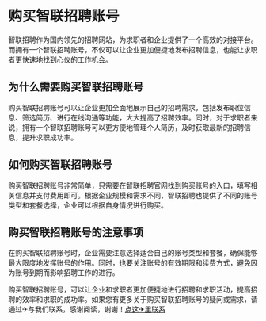 # 购买智联招聘账号

智联招聘作为国内领先的招聘网站，为求职者和企业提供了一个高效的对接平台。而拥有一个智联招聘账号，不仅可以让企业更加便捷地发布招聘信息，也能让求职者更快速地找到心仪的工作机会。

## 为什么需要购买智联招聘账号

购买智联招聘账号可以让企业更加全面地展示自己的招聘需求，包括发布职位信息、筛选简历、进行在线沟通等功能，大大提高了招聘效率。同时，对于求职者来说，拥有一个智联招聘账号可以更方便地管理个人简历，及时获取最新的招聘信息，提升求职成功率。

## 如何购买智联招聘账号

购买智联招聘账号非常简单，只需要在智联招聘官网找到购买账号的入口，填写相关信息并支付费用即可。根据企业规模和需求不同，智联招聘也提供了不同的账号类型和套餐选择，企业可以根据自身情况进行购买。

## 购买智联招聘账号的注意事项

在购买智联招聘账号时，企业需要注意选择适合自己的账号类型和套餐，确保能够最大限度地发挥账号的作用。同时，也要关注账号的有效期限和续费方式，避免因为账号到期而影响招聘工作的进行。

购买智联招聘账号，可以让企业和求职者更加便捷地进行招聘和求职活动，提高招聘的效率和求职的成功率。如果您有更多关于购买智联招聘账号的疑问或需求，请通过✈与我们联系，感谢阅读，谢谢！[点这✈里联系](https://d.k02.cc)